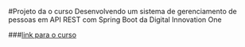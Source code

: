 #Projeto da o curso Desenvolvendo um sistema de gerenciamento de pessoas em API REST com Spring Boot da Digital Innovation One

###<a href="https://web.digitalinnovation.one/lab/desenvolvendo-um-sistema-de-gerenciamento-de-pessoas-em-api-rest-com-spring-boot/learning/fc032972-ce3a-43e7-9e51-2372cb1d0c1a">link para o curso</a>